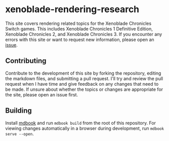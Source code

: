 # xenoblade-rendering-research
This site covers rendering related topics for the Xenoblade Chronicles Switch games.
This includes Xenoblade Chronicles 1 Definitive Edition, Xenoblade Chronicles 2, and Xenoblade Chronicles 3.
If you encounter any errors with this site or want to request new information, please open an [issue](https://github.com/ScanMountGoat/xenoblade-rendering-research/issues). 

## Contributing
Contribute to the development of this site by forking the repository, editing the markdown files, and submitting a pull request. I'll try and review the pull request when I have time and give feedback on any changes that need to be made. If unsure about whether the topics or changes are appropriate for the site, please open an issue first.

## Building
Install [mdbook](https://github.com/rust-lang/mdBook) and run `mdbook build` from the root of this repository. For viewing changes automatically in a browser during development, run `mdbook serve --open`.